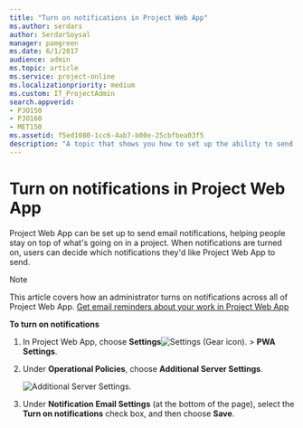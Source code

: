 ```yaml
---
title: "Turn on notifications in Project Web App"
ms.author: serdars
author: SerdarSoysal
manager: pamgreen
ms.date: 6/1/2017
audience: admin
ms.topic: article
ms.service: project-online
ms.localizationpriority: medium
ms.custom: IT_ProjectAdmin
search.appverid:
- PJO150
- PJO160
- MET150
ms.assetid: f5ed1080-1cc6-4ab7-b00e-25cbfbea03f5
description: "A topic that shows you how to set up the ability to send notifications in Project Web App."
---
```


# Turn on notifications in Project Web App

  
Project Web App can be set up to send email notifications, helping people stay on top of what's going on in a project. When notifications are turned on, users can decide which notifications they'd like Project Web App to send.
  
> [!NOTE]
> This article covers how an administrator turns on notifications across all of Project Web App. [Get email reminders about your work in Project Web App](https://support.office.com/article/2372c181-1c98-416a-9306-ac28f027334b)
  
 **To turn on notifications**
  
1. In Project Web App, choose **Settings**![Settings (Gear icon).](media/3230fc19-41c8-41a6-a48c-0c482d23e20f.png) \> **PWA Settings**.
    
2. Under **Operational Policies**, choose **Additional Server Settings**.
    
    ![Additional Server Settings.](media/dfdb2807-b9b7-407b-a5f1-f848e53f83b0.png)
  
3. Under **Notification Email Settings** (at the bottom of the page), select the **Turn on notifications** check box, and then choose **Save**.
    

